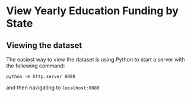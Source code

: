 # View Yearly Education Funding by State

## Viewing the dataset
The easiest way to view the dataset is using Python to start a server with the following command:

```python -m http.server 8080```

and then navigating to ```localhost:8080```

